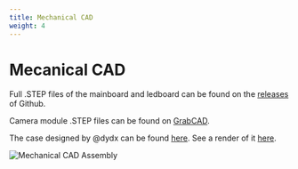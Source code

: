```yaml
---
title: Mechanical CAD
weight: 4
---
```


# Mecanical CAD

Full .STEP files of the mainboard and ledboard can be found on the [releases](https://github.com/gloworm-vision/gloworm/releases) of Github.

Camera module .STEP files can be found on [GrabCAD](https://grabcad.com/library/raspberry-pi-camera-g-160-1).

The case designed by @dydx can be found [here](https://cad.onshape.com/documents/2d77462d72aa178cf6106d9a/w/a3a16c3af941759808ea00c9/e/bbb1c95f7bcde4cbf402f235). See a render of it [here](/gloworm.webm).

![Mechanical CAD Assembly](/mcad.webp)